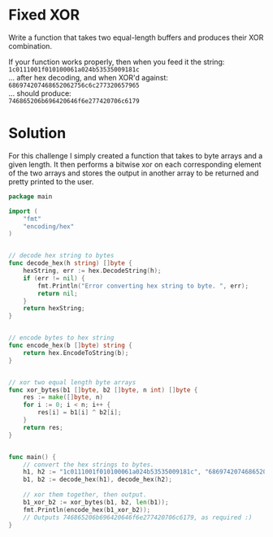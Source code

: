 # Fixed XOR
Write a function that takes two equal-length buffers and produces their XOR combination.  

If your function works properly, then when you feed it the string:  
`1c0111001f010100061a024b53535009181c`  
... after hex decoding, and when XOR'd against:  
`686974207468652062756c6c277320657965`  
... should produce:  
`746865206b696420646f6e277420706c6179`

# Solution
For this challenge I simply created a function that takes to byte arrays and a given length. It then performs a bitwise xor on each corresponding 
element of the two arrays and stores the output in another array to be returned and pretty printed to the user.
```go
package main

import (
    "fmt"
    "encoding/hex"
)


// decode hex string to bytes
func decode_hex(h string) []byte {
    hexString, err := hex.DecodeString(h);
    if (err != nil) {
        fmt.Println("Error converting hex string to byte. ", err);
        return nil;
    }
    return hexString;
}


// encode bytes to hex string
func encode_hex(b []byte) string {
    return hex.EncodeToString(b);
}


// xor two equal length byte arrays
func xor_bytes(b1 []byte, b2 []byte, n int) []byte {
    res := make([]byte, n)
    for i := 0; i < n; i++ {
        res[i] = b1[i] ^ b2[i];
    }
    return res;
}


func main() {
    // convert the hex strings to bytes.
    h1, h2 := "1c0111001f010100061a024b53535009181c", "686974207468652062756c6c277320657965";
    b1, b2 := decode_hex(h1), decode_hex(h2);
    
    // xor them together, then output.
    b1_xor_b2 := xor_bytes(b1, b2, len(b1));
    fmt.Println(encode_hex(b1_xor_b2));
    // Outputs 746865206b696420646f6e277420706c6179, as required :)
}
```
